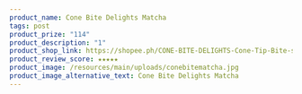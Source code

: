 ```yaml
---
product_name: Cone Bite Delights Matcha
tags: post
product_prize: "114"
product_description: "1"
product_shop_link: https://shopee.ph/CONE-BITE-DELIGHTS-Cone-Tip-Bite-size-Snack-120g-12-14pcs-per-pack-(-MATCHA-)-i.1049185961.22376748714?sp_atk=4b651cf6-ccdb-4c4f-b50d-22652ea4833a&xptdk=4b651cf6-ccdb-4c4f-b50d-22652ea4833a
product_review_score: ★★★★★
product_image: /resources/main/uploads/conebitematcha.jpg
product_image_alternative_text: Cone Bite Delights Matcha
---
```

